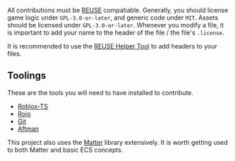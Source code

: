 <!--
SPDX-FileCopyrightText: 2022 Christian Fletcher <mistrustfully@gmail.com>

SPDX-License-Identifier: CC0-1.0
-->

All contributions must be [REUSE](https://reuse.software) compatiable. Generally, you should license game logic under `GPL-3.0-or-later`, and generic code under `MIT`. Assets should be licensed under `GPL-3.0-or-later`.  Whenever you modify a file, it is important to add your name to the header of the file / the file's `.license`.

It is recommended to use the [REUSE Helper Tool](https://git.fsfe.org/reuse/tool) to add headers to your files.

## Toolings
These are the tools you will need to have installed to contribute.

- [Roblox-TS](https://www.roblox-ts.com)
- [Rojo](https://rojo.space)
- [Git](https://git-scm.com)
- [Aftman](https://github.com/LPGhatguy/aftman)

This project also uses the [Matter](https://eryn.io/matter) library extensively. It is worth getting used to both Matter and basic ECS concepts.
